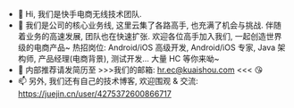 - 👋 Hi, 我们是快手电商无线技术团队.
- 👀 我们是公司的核心业务线, 这里云集了各路高手, 也充满了机会与挑战. 伴随着业务的高速发展, 团队也在快速扩张. 欢迎各位高手加入我们, 一起创造世界级的电商产品~ 热招岗位: Android/iOS 高级开发, Android/iOS 专家, Java 架构师, 产品经理(电商背景), 测试开发... 大量 HC 等你来呦~ 
- 💞️ 内部推荐请发简历至 >>>我们的邮箱: hr.ec@kuaishou.com <<< 😘
- 📫 另外, 我们还有自己的技术博客, 欢迎围观 & 交流: https://juejin.cn/user/4275372600866717

<!---
kwai-ec/kwai-ec is a ✨ special ✨ repository because its `README.md` (this file) appears on your GitHub profile.
You can click the Preview link to take a look at your changes.
--->
